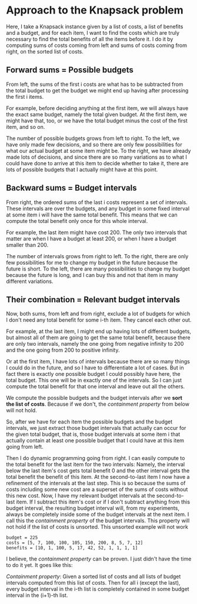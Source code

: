 # Approach to the Knapsack problem

Here, I take a Knapsack instance given by a list of costs, a list of benefits and a budget, and for each item,
I want to find the costs which are truly necessary to find the total benefits of all the items before it.
I do it by computing sums of costs coming from left and sums of costs coming from right, on the sorted list of costs.

## Forward sums = Possible budgets

From left, the sums of the first i costs are what has to be subtracted from the total budget
to get the budget we might end up having after processing the first i items.

For example, before deciding anything at the first item, we will always have the exact same budget, namely the
total given budget. At the first item, we might have that, too, or we have the total budget minus the cost
of the first item, and so on.

The number of possible budgets grows from left to right. To the left, we have only made few decisions, and so
there are only few possibilities for what our actual budget at some item might be. To the right, we have
already made lots of decisions, and since there are so many variations as to what I could have done to arrive
at this item to decide whether to take it, there are lots of possible budgets that I actually might have at this
point.

## Backward sums = Budget intervals

From right, the ordered sums of the last i costs represent a set of intervals. These intervals are over
the budgets, and any budget in some fixed interval at some item i will have the same total benefit. This
means that we can compute the total benefit only once for this whole interval.

For example, the last item might have cost 200. The only two intervals that matter are when I have a budget at least
200, or when I have a budget smaller than 200.

The number of intervals grows from right to left. To the right, there are only few possibilities for me to change
my budget in the future because the future is short. To the left, there are many possibilities to change
my budget because the future is long, and I can buy this and not that item in many different variations.

## Their combination = Relevant budget intervals

Now, both sums, from left and from right, exclude a lot of budgets for which I don't need any total benefit
for some i-th item. They cancel each other out.

For example, at the last item, I might end up having lots of different budgets, but almost all of them are going to get the same total benefit, because there are only two intervals, namely the one going from negative infinity to 200 and the one going from 200 to positive infinity.

Or at the first item, I have lots of intervals because there are so many things I could do in the future, and so I have to differentiate a lot of cases. But in fact there is exactly one possible budget I could possibly have here, the total
budget. This one will be in exactly one of the intervals. So I can just compute the total benefit for that one interval
and leave out all the others.

We compute the possible budgets and the budget intervals after we **sort the list of costs**. Because if we don't, the *containment property* from below will not hold.

So, after we have for each item the possible budgets and the budget intervals, we just extract those budget intervals that actually can occur for the given total budget, that is, those budget intervals at some item i that actually contain
at least one possible budget that I could have at this item going from left.

Then I do dynamic programming going from right. I can easily compute to the total benefit for the last item for the two
intervals: Namely, the interval below the last item's cost gets total benefit 0 and the other interval gets the total
benefit the benefit of this item. At the second-to-last item I now have a refinement of the intervals at the last step. This is so because the sums of costs including some new cost are a superset of the sums of costs without this new cost.
Now, I have my relevant budget intervals at the second-to-last item. If I subtract this item's cost or if I don't subtract anything from this budget interval, the resulting budget interval will, from my experiments, always be completely inside some of the budget intervals at the next item. I call this the *containment property* of the budget intervals. This property will not hold if the list of costs is unsorted. This unsorted example will not work
```
budget = 225
costs = [5, 7, 100, 100, 105, 150, 200, 8, 5, 7, 12]
benefits = [10, 1, 100, 5, 17, 42, 52, 1, 1, 1, 1]
```

I believe, the *containment property* can be proven. I just didn't have the time to do it yet. It goes like this:


*Containment property*: Given a sorted list of costs and all lists of budget intervals computed from this list of costs. Then for all i (except the last), every budget interval in the i-th list is completely contained in some budget interval in the (i+1)-th list.
